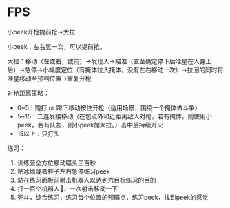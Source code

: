 # FPS

小peek开枪提前抢->大拉

小peek：左右晃一次，可以提前抢。

大拉：移动（左或右，或前）->发现人->瞄准（直至确定停下后准星在人身上后）->急停->小幅度定位（有掩体拉入掩体，没有左右移动一次）->拉回的同时将准星移动至预判位置->重复开枪

对枪距离策略：

* 0\~5：跑打 or 蹲下移动按住开枪（适用场景，围绕一个掩体做斗争）
* 5\~15：二连发接移动（在包点外和近距离敌人对枪，若有掩体，则使用小peek，若有队友，则小peek加大拉。）击中后持续开火
* 15以上：只打头

练习：

1. 训练营全方位移动瞄头三百秒
2. 贴冰墙或者柱子左右急停练习peek
3. 站在练习面板前射击机器人以达到六目标练习的目的
4. 打一百个机器人🤖，一次射击移动一下
5. 死斗，综合练习，练习每个位置的预瞄点，练习peek，找到peek的感觉

